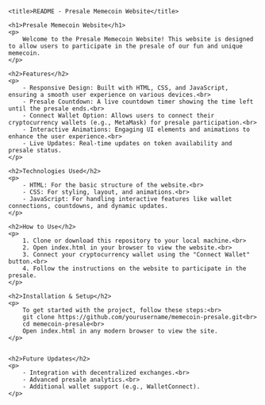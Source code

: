 
<html lang="en">
<head>

    <title>README - Presale Memecoin Website</title>
</head>
<body>

    <h1>Presale Memecoin Website</h1>
    <p>
        Welcome to the Presale Memecoin Website! This website is designed to allow users to participate in the presale of our fun and unique memecoin.
    </p>

    <h2>Features</h2>
    <p>
        - Responsive Design: Built with HTML, CSS, and JavaScript, ensuring a smooth user experience on various devices.<br>
        - Presale Countdown: A live countdown timer showing the time left until the presale ends.<br>
        - Connect Wallet Option: Allows users to connect their cryptocurrency wallets (e.g., MetaMask) for presale participation.<br>
        - Interactive Animations: Engaging UI elements and animations to enhance the user experience.<br>
        - Live Updates: Real-time updates on token availability and presale status.
    </p>

    <h2>Technologies Used</h2>
    <p>
        - HTML: For the basic structure of the website.<br>
        - CSS: For styling, layout, and animations.<br>
        - JavaScript: For handling interactive features like wallet connections, countdowns, and dynamic updates.
    </p>

    <h2>How to Use</h2>
    <p>
        1. Clone or download this repository to your local machine.<br>
        2. Open index.html in your browser to view the website.<br>
        3. Connect your cryptocurrency wallet using the "Connect Wallet" button.<br>
        4. Follow the instructions on the website to participate in the presale.
    </p>

    <h2>Installation & Setup</h2>
    <p>
        To get started with the project, follow these steps:<br>
        git clone https://github.com/yourusername/memecoin-presale.git<br>
        cd memecoin-presale<br>
        Open index.html in any modern browser to view the site.
    </p>


    <h2>Future Updates</h2>
    <p>
        - Integration with decentralized exchanges.<br>
        - Advanced presale analytics.<br>
        - Additional wallet support (e.g., WalletConnect).
    </p>

 

</body>
</html>
